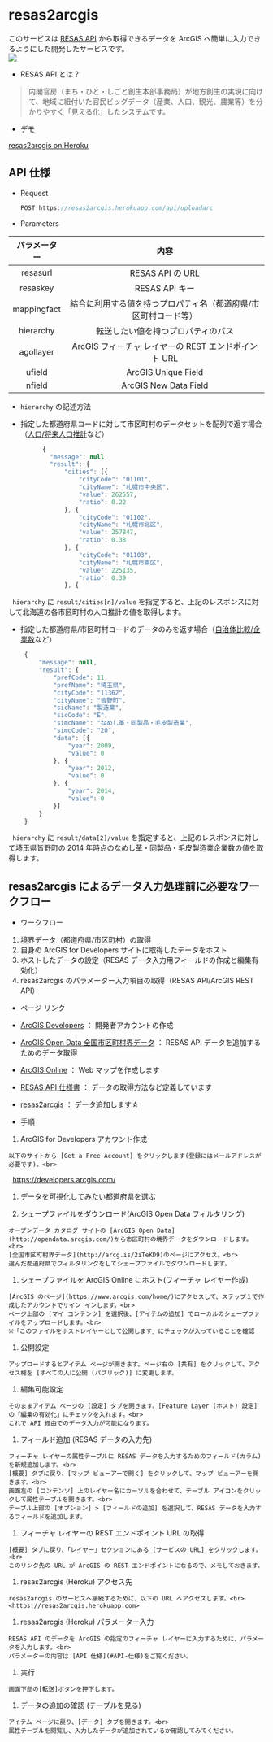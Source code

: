 # resas2arcgis
 
 このサービスは [RESAS API](https://opendata.resas-portal.go.jp/) から取得できるデータを ArcGIS へ簡単に入力できるようにした開発したサービスです。<br>
  <img src="http://apps.esrij.com/arcgis-dev/github/img/resas2arcgis.png" >
 
 * RESAS API とは？
 
 > 内閣官房（まち・ひと・しごと創生本部事務局）が地方創生の実現に向けて、地域に紐付いた官民ビッグデータ（産業、人口、観光、農業等）を分かりやすく「見える化」したシステムです。
 
 * デモ
 
 [resas2arcgis on Heroku](https://resas2arcgis.herokuapp.com/)
 
## API 仕様

* Request
   ```java
   POST https://resas2arcgis.herokuapp.com/api/uploadarc
   ```

* Parameters
 
 |パラメーター|内容|
 |:--:|:--:|
 |resasurl|RESAS API の URL|
 |resaskey|RESAS API キー|
 |mappingfact|結合に利用する値を持つプロパティ名（都道府県/市区町村コード等）|
 |hierarchy|転送したい値を持つプロパティのパス|
 |agollayer|ArcGIS フィーチャ レイヤーの REST エンドポイント URL|
 |ufield|ArcGIS Unique Field|
 |nfield|ArcGIS New Data Field|
 
* `hierarchy` の記述方法

 * 指定した都道府県コードに対して市区町村のデータセットを配列で返す場合（[人口/将来人口推計](https://opendata.resas-portal.go.jp/docs/api/v1/population/future/cities.html)など）
 
   ```javascript
         {
           "message": null,
           "result": {
               "cities": [{
                   "cityCode": "01101",
                   "cityName": "札幌市中央区",
                   "value": 262557,
                   "ratio": 0.22
               }, {
                   "cityCode": "01102",
                   "cityName": "札幌市北区",
                   "value": 257847,
                   "ratio": 0.38
               }, {
                   "cityCode": "01103",
                   "cityName": "札幌市東区",
                   "value": 225135,
                   "ratio": 0.39
               }, {
   ```
   `hierarchy` に `result/cities[n]/value` を指定すると、上記のレスポンスに対して北海道の各市区町村の人口推計の値を取得します。
    
 * 指定した都道府県/市区町村コードのデータのみを返す場合（[自治体比較/企業数](https://opendata.resas-portal.go.jp/docs/api/v1/municipality/company/perYear.html)など）
        
   ```javascript
    {
        "message": null,
        "result": {
            "prefCode": 11,
            "prefName": "埼玉県",
            "cityCode": "11362",
            "cityName": "皆野町",
            "sicName": "製造業",
            "sicCode": "E",
            "simcName": "なめし革・同製品・毛皮製造業",
            "simcCode": "20",
            "data": [{
                "year": 2009,
                "value": 0
            }, {
                "year": 2012,
                "value": 0
            }, {
                "year": 2014,
                "value": 0
            }]
        }
    }
   ```
   `hierarchy` に `result/data[2]/value` を指定すると、上記のレスポンスに対して埼玉県皆野町の 2014 年時点のなめし革・同製品・毛皮製造業企業数の値を取得します。
 
<!-- 
* Example (curl)

   ```
     $ curl -F resasurl="https://opendata.resas-portal.go.jp/api/v1/municipality/company/perYear?cityCode=11362&simcCode=20&prefCode=11&sicCode=E" -F mappingfact="cityCode" -F resaskey={REPLACE WITH YOUR API KEY} -F agollayer="https://services1.arcgis.com/RVzd6I1g6h9fqyZM/arcgis/rest/services/saitama-ken/FeatureServer/0" -F hierarchy="result/data[2]/value" -F ufield="JCODE" -F nfield="num_company20" "https://resas2arcgis.herokuapp.com/api/putMessage"
   ```
-->

## resas2arcgis によるデータ入力処理前に必要なワークフロー

 * ワークフロー
 
  1. 境界データ（都道府県/市区町村）の取得
  1. 自身の ArcGIS for Developers サイトに取得したデータをホスト
  1. ホストしたデータの設定（RESAS データ入力用フィールドの作成と編集有効化）
  1. resas2arcgis のパラメーター入力項目の取得（RESAS API/ArcGIS REST API）
 
 * ページ リンク
 
  *	[ArcGIS Developers](https://developers.arcgis.com/)  ： 開発者アカウントの作成
  *	[ArcGIS Open Data 全国市区町村界データ](http://arcg.is/2iTeKD9) ： RESAS API データを追加するためのデータ取得
  *	[ArcGIS Online](https://www.arcgis.com/home/)    ： Web マップを作成します
  *	[RESAS API 仕様書](https://opendata.resas-portal.go.jp/docs/api/v1/index.html)    ： データの取得方法など定義しています
  *	[resas2arcgis](https://resas2arcgis.herokuapp.com)   ： データ追加します☆
 
 * 手順

  1.	ArcGIS for Developers アカウント作成
   
    以下のサイトから [Get a Free Account] をクリックします(登録にはメールアドレスが必要です)。<br>
    <https://developers.arcgis.com/>
   
  1.	データを可視化してみたい都道府県を選ぶ
   
  1.	シェープファイルをダウンロード(ArcGIS Open Data フィルタリング)

    オープンデータ カタログ サイトの [ArcGIS Open Data](http://opendata.arcgis.com/)から市区町村の境界データをダウンロードします。<br>
    [全国市区町村界データ](http://arcg.is/2iTeKD9)のページにアクセス。<br>
    選んだ都道府県でフィルタリングをしてシェープファイルでダウンロードします。

  1.	シェープファイルを ArcGIS Online にホスト(フィーチャ レイヤー作成)

    [ArcGIS のページ](https://www.arcgis.com/home/)にアクセスして、ステップ１で作成したアカウントでサイン インします。<br>
    ページ上部の [マイ コンテンツ] を選択後、[アイテムの追加] でローカルのシェープファイルをアップロードします。<br>
    ※「このファイルをホストレイヤーとして公開します」にチェックが入っていることを確認

  1.	公開設定

    アップロードするとアイテム ページが開きます。ページ右の [共有] をクリックして、アクセス権を [すべての人に公開 (パブリック)] に変更します。

  1.	編集可能設定

    そのままアイテム ページの [設定] タブを開きます。[Feature Layer (ホスト) 設定] の「編集の有効化」にチェックを入れます。<br>
    これで API 経由でのデータ入力が可能になります。

  1.	フィールド追加 (RESAS データの入力先)

    フィーチャ レイヤーの属性テーブルに RESAS データを入力するためのフィールド(カラム)を新規追加します。<br>
    [概要] タブに戻り、[マップ ビューアーで開く] をクリックして、マップ ビューアーを開きます。<br>
    画面左の [コンテンツ] 上のレイヤー名にカーソルを合わせて、テーブル アイコンをクリックして属性テーブルを開きます。<br>
    テーブル上部の [オプション] > [フィールドの追加] を選択して、RESAS データを入力するフィールドを追加します。

  1.	フィーチャ レイヤーの REST エンドポイント URL の取得

    [概要] タブに戻り、「レイヤー」セクションにある [サービスの URL] をクリックします。<br>
    このリンク先の URL が ArcGIS の REST エンドポイントになるので、メモしておきます。

  1.	resas2arcgis (Heroku) アクセス先

    resas2arcgis のサービスへ接続するために、以下の URL へアクセスします。<br>
    <https://resas2arcgis.herokuapp.com>

  1.	resas2arcgis (Heroku) パラメーター入力

    RESAS API のデータを ArcGIS の指定のフィーチャ レイヤーに入力するために、パラメータを入力します。<br>
    パラメーターの内容は [API 仕様](#API-仕様)をご覧ください。

  1.	実行

    画面下部の[転送]ボタンを押下します。

  1.	データの追加の確認 (テーブルを見る)

    アイテム ページに戻り、[データ] タブを開きます。<br>
    属性テーブルを閲覧し、入力したデータが追加されているか確認してみてください。

